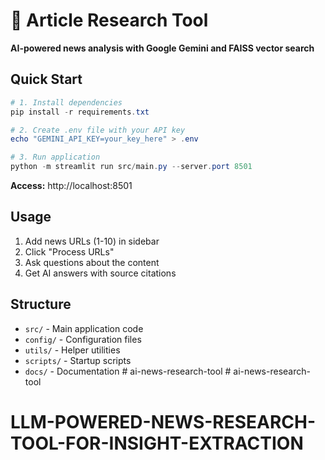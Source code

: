 # 🔬 Article Research Tool

**AI-powered news analysis with Google Gemini and FAISS vector search**

## Quick Start
```powershell
# 1. Install dependencies
pip install -r requirements.txt

# 2. Create .env file with your API key
echo "GEMINI_API_KEY=your_key_here" > .env

# 3. Run application
python -m streamlit run src/main.py --server.port 8501
```

**Access:** http://localhost:8501

## Usage
1. Add news URLs (1-10) in sidebar
2. Click "Process URLs" 
3. Ask questions about the content
4. Get AI answers with source citations

## Structure
- `src/` - Main application code
- `config/` - Configuration files
- `utils/` - Helper utilities
- `scripts/` - Startup scripts
- `docs/` - Documentation
#   a i - n e w s - r e s e a r c h - t o o l 
 
 # ai-news-research-tool
# LLM-POWERED-NEWS-RESEARCH-TOOL-FOR-INSIGHT-EXTRACTION
